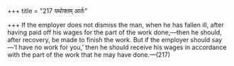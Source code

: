 +++
title = "217 यथोक्तम् आर्तः"

+++
If the employer does not dismiss the man, when he has fallen ill, after
having paid off his wages for the part of the work done,—then he should,
after recovery, be made to finish the work. But if the employer should
say—‘I have no work for you,’ then he should receive his wages in
accordance with the part of the work that he may have done.—(217)


